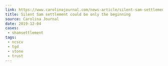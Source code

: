 ```yaml
---
link: https://www.carolinajournal.com/news-article/silent-sam-settlement-could-be-only-the-beginning/
title: Silent Sam settlement could be only the beginning
source: Carolina Journal
date: 2019-12-04
cases:
 - shamsettlement
tags:
 - ncscv
 - tgd
 - stone
 - trust
---
```

